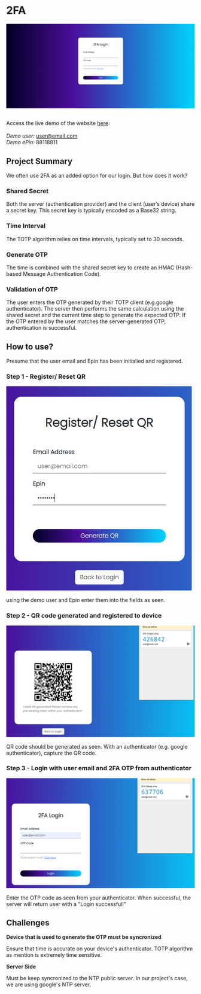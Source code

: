 # 2FA
<img src='2famain.png' style='display:block'><br>

Access the live demo of the website [here](https://celeae.shop/2fa).
<br>
<br>
_Demo user:_ user@email.com
<br>
_Demo ePin:_ 88118811

## Project Summary
We often use 2FA as an added option for our login. But how does it work?
### Shared Secret
Both the server (authentication provider) and the client (user’s device) share a secret key. This secret key is typically encoded as a Base32 string.
### Time Interval
The TOTP algorithm relies on time intervals, typically set to 30 seconds.
### Generate OTP
The time is combined with the shared secret key to create an HMAC (Hash-based Message Authentication Code).
### Validation of OTP
The user enters the OTP generated by their TOTP client (e.g.google authenticator). The server then performs the same calculation using the shared secret and the current time step to generate the expected OTP. If the OTP entered by the user matches the server-generated OTP, authentication is successful.

## How to use?
Presume that the user email and Epin has been initialied and registered.
### Step 1 - Register/ Reset QR
<img src='2faregister.png' style='display:block'><br>
using the demo user and Epin enter them into the fields as seen.

### Step 2 - QR code generated and registered to device
<img src='2facreatesecret.png' style='display:block'><br>
QR code should be generated as seen. With an authenticator (e.g. google authenticator), capture the QR code.

### Step 3 - Login with user email and 2FA OTP from authenticator
<img src='2faentercode.png' style='display:block'><br>
Enter the OTP code as seen from your authenticator. When successful, the server will return user with a "Login successful!"

## Challenges
**Device that is used to generate the OTP must be syncronized**

Ensure that time is accurate on your device's authenticator. TOTP algorithm as mention is extremely time sensitive.

**Server Side**

Must be keep syncronized to the NTP public server. In our project's case, we are using google's NTP server.

